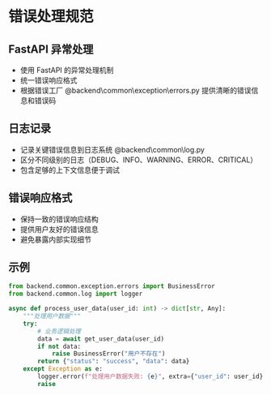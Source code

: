 # 错误处理规范

## FastAPI 异常处理

- 使用 FastAPI 的异常处理机制
- 统一错误响应格式
- 根据错误工厂 @backend\common\exception\errors.py 提供清晰的错误信息和错误码

## 日志记录

- 记录关键错误信息到日志系统 @backend\common\log.py
- 区分不同级别的日志（DEBUG、INFO、WARNING、ERROR、CRITICAL）
- 包含足够的上下文信息便于调试

## 错误响应格式

- 保持一致的错误响应结构
- 提供用户友好的错误信息
- 避免暴露内部实现细节

## 示例

```python
from backend.common.exception.errors import BusinessError
from backend.common.log import logger

async def process_user_data(user_id: int) -> dict[str, Any]:
    """处理用户数据"""
    try:
        # 业务逻辑处理
        data = await get_user_data(user_id)
        if not data:
            raise BusinessError("用户不存在")
        return {"status": "success", "data": data}
    except Exception as e:
        logger.error(f"处理用户数据失败: {e}", extra={"user_id": user_id})
        raise
```
